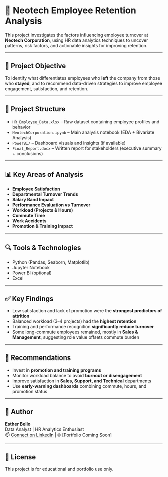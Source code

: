 # 🧠 Neotech Employee Retention Analysis

This project investigates the factors influencing employee turnover at **Neotech Corporation**, using HR data analytics techniques to uncover patterns, risk factors, and actionable insights for improving retention.

---

## 📌 Project Objective

To identify what differentiates employees who **left** the company from those who **stayed**, and to recommend data-driven strategies to improve employee engagement, satisfaction, and retention.

---

## 📂 Project Structure

- `HR_Employee_Data.xlsx` – Raw dataset containing employee profiles and behavior
- `NeotechCorporation.ipynb` – Main analysis notebook (EDA + Bivariate Analysis)
- `PowerBI/` – Dashboard visuals and insights (if available)
- `Final_Report.docx` – Written report for stakeholders (executive summary + conclusions)

---

## 📊 Key Areas of Analysis

- **Employee Satisfaction**
- **Departmental Turnover Trends**
- **Salary Band Impact**
- **Performance Evaluation vs Turnover**
- **Workload (Projects & Hours)**
- **Commute Time**
- **Work Accidents**
- **Promotion & Training Impact**

---

## 🔍 Tools & Technologies

- Python (Pandas, Seaborn, Matplotlib)
- Jupyter Notebook
- Power BI (optional)
- Excel

---

## ✅ Key Findings

- Low satisfaction and lack of promotion were the **strongest predictors of attrition**
- Balanced workload (3–4 projects) had the **highest retention**
- Training and performance recognition **significantly reduce turnover**
- Some long-commute employees remained, mostly in **Sales & Management**, suggesting role value offsets commute burden

---

## 📌 Recommendations

- Invest in **promotion and training programs**
- Monitor workload balance to avoid **burnout or disengagement**
- Improve satisfaction in **Sales, Support, and Technical** departments
- Use **early-warning dashboards** combining commute, hours, and promotion status

---

## 👤 Author

**Esther Bello**  
Data Analyst | HR Analytics Enthusiast  
📫 [Connect on LinkedIn](#) | 🌐 [Portfolio Coming Soon]

---

## 📎 License

This project is for educational and portfolio use only.
